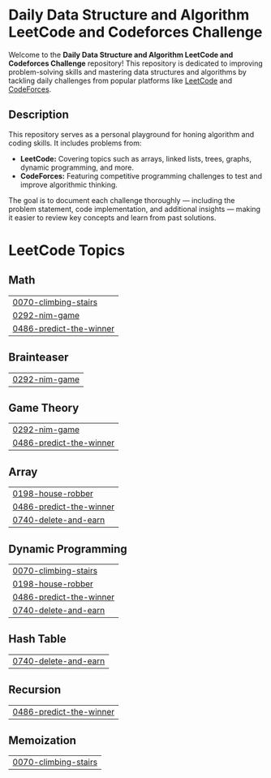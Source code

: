 # Daily Data Structure and Algorithm LeetCode and Codeforces Challenge

Welcome to the **Daily Data Structure and Algorithm LeetCode and Codeforces Challenge** repository! This repository is dedicated to improving problem-solving skills and mastering data structures and algorithms by tackling daily challenges from popular platforms like [LeetCode](https://leetcode.com) and [CodeForces](https://codeforces.com).

## Description

This repository serves as a personal playground for honing algorithm and coding skills. It includes problems from:

- **LeetCode:** Covering topics such as arrays, linked lists, trees, graphs, dynamic programming, and more.
- **CodeForces:** Featuring competitive programming challenges to test and improve algorithmic thinking.

The goal is to document each challenge thoroughly — including the problem statement, code implementation, and additional insights — making it easier to review key concepts and learn from past solutions.
<!---LeetCode Topics Start-->
# LeetCode Topics
## Math
|  |
| ------- |
| [0070-climbing-stairs](https://github.com/Danitilahun/Daily_data_structure_and_algorithm_leetcode_and_codeforces_challenge/tree/master/0070-climbing-stairs) |
| [0292-nim-game](https://github.com/Danitilahun/Daily_data_structure_and_algorithm_leetcode_and_codeforces_challenge/tree/master/0292-nim-game) |
| [0486-predict-the-winner](https://github.com/Danitilahun/Daily_data_structure_and_algorithm_leetcode_and_codeforces_challenge/tree/master/0486-predict-the-winner) |
## Brainteaser
|  |
| ------- |
| [0292-nim-game](https://github.com/Danitilahun/Daily_data_structure_and_algorithm_leetcode_and_codeforces_challenge/tree/master/0292-nim-game) |
## Game Theory
|  |
| ------- |
| [0292-nim-game](https://github.com/Danitilahun/Daily_data_structure_and_algorithm_leetcode_and_codeforces_challenge/tree/master/0292-nim-game) |
| [0486-predict-the-winner](https://github.com/Danitilahun/Daily_data_structure_and_algorithm_leetcode_and_codeforces_challenge/tree/master/0486-predict-the-winner) |
## Array
|  |
| ------- |
| [0198-house-robber](https://github.com/Danitilahun/Daily_data_structure_and_algorithm_leetcode_and_codeforces_challenge/tree/master/0198-house-robber) |
| [0486-predict-the-winner](https://github.com/Danitilahun/Daily_data_structure_and_algorithm_leetcode_and_codeforces_challenge/tree/master/0486-predict-the-winner) |
| [0740-delete-and-earn](https://github.com/Danitilahun/Daily_data_structure_and_algorithm_leetcode_and_codeforces_challenge/tree/master/0740-delete-and-earn) |
## Dynamic Programming
|  |
| ------- |
| [0070-climbing-stairs](https://github.com/Danitilahun/Daily_data_structure_and_algorithm_leetcode_and_codeforces_challenge/tree/master/0070-climbing-stairs) |
| [0198-house-robber](https://github.com/Danitilahun/Daily_data_structure_and_algorithm_leetcode_and_codeforces_challenge/tree/master/0198-house-robber) |
| [0486-predict-the-winner](https://github.com/Danitilahun/Daily_data_structure_and_algorithm_leetcode_and_codeforces_challenge/tree/master/0486-predict-the-winner) |
| [0740-delete-and-earn](https://github.com/Danitilahun/Daily_data_structure_and_algorithm_leetcode_and_codeforces_challenge/tree/master/0740-delete-and-earn) |
## Hash Table
|  |
| ------- |
| [0740-delete-and-earn](https://github.com/Danitilahun/Daily_data_structure_and_algorithm_leetcode_and_codeforces_challenge/tree/master/0740-delete-and-earn) |
## Recursion
|  |
| ------- |
| [0486-predict-the-winner](https://github.com/Danitilahun/Daily_data_structure_and_algorithm_leetcode_and_codeforces_challenge/tree/master/0486-predict-the-winner) |
## Memoization
|  |
| ------- |
| [0070-climbing-stairs](https://github.com/Danitilahun/Daily_data_structure_and_algorithm_leetcode_and_codeforces_challenge/tree/master/0070-climbing-stairs) |
<!---LeetCode Topics End-->